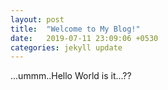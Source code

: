 ```yaml
---
layout: post
title:  "Welcome to My Blog!"
date:   2019-07-11 23:09:06 +0530
categories: jekyll update
---
```

...ummm..Hello World is it...?? 